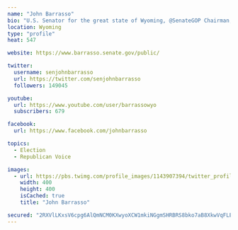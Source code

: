 ```yaml
---
name: "John Barrasso"
bio: "U.S. Senator for the great state of Wyoming, @SenateGOP Chairman, and Chairman of @EPWGOP. https://t.co/bMw3qwlxRu"
location: Wyoming
type: "profile"
heat: 547

website: https://www.barrasso.senate.gov/public/

twitter:
  username: senjohnbarrasso
  url: https://twitter.com/senjohnbarrasso
  followers: 149045

youtube:
  url: https://www.youtube.com/user/barrassowyo
  subscribers: 679

facebook:
  url: https://www.facebook.com/johnbarrasso

topics:
  - Election
  - Republican Voice

images:
  - url: https://pbs.twimg.com/profile_images/1143907394/twitter_profile_pic_400x400.JPG
    width: 400
    height: 400
    isCached: true
    title: "John Barrasso"

secured: "2RXVlLKxsV6cpg6AlQmNCM0KXwyoXCW1mkiNGgmSHRBRS8bko7aB8XkwVqFLEFe8qaa0blAjsFnVjyU5zlMxrj2LzsZuEbJlA9l93kc55EJqXPnLjNj5PCvGj8kNNTRL85IGXsgqHu8j/Tm3N48vCcRVQVjufdZPBsZwiT3wM5H+mGfH1BGMqK+ZUrYhiNcunlSz28QBQRqYwY2Kzfw135MhtWLxsbJ8RQ65AMCZVC5jBb84X7MnLxOXYqV6FlyRKjXUHetgm4uhIgR9AqlvavTY+ENvJjerN6C08J4AN3WC/Eibecf1MMhDz4mmbNIxf9FIbjOxZJPPvcxggHJck2Z3YfvQOaE+wQYn5w3mmzFiGfur/z3ksJRVUxGOQGi1;BN58B2v0RyF0E6v2osFtKw=="
---
```


